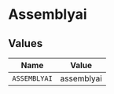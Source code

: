 # Assemblyai


## Values

| Name         | Value        |
| ------------ | ------------ |
| `ASSEMBLYAI` | assemblyai   |